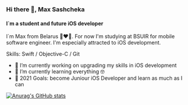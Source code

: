 ### Hi there 👋, Max Sashcheka
#### I`m a student and future iOS developer

I`m Max from Belarus 🤍❤️🤍. For now I'm studying at BSUIR for mobile software engineer. I'm especially attracted to iOS development.

Skills: Swift / Objective-C / Git

- 🔭 I’m currently working on upgrading my skills in iOS development 
- 🌱 I’m currently learning everything 🤓
- 🥅 2021 Goals: become Juniour iOS Developer and learn as much as I can

[![Anurag's GitHub stats](https://github-readme-stats.vercel.app/api?username=maxsashcheka)](https://github.com/anuraghazra/github-readme-stats)


<!--
**MaxSashcheka/maxsashcheka** is a ✨ _special_ ✨ repository because its `README.md` (this file) appears on your GitHub profile.

Here are some ideas to get you started:

- 🔭 I’m currently working on ...
- 🌱 I’m currently learning ...
- 👯 I’m looking to collaborate on ...
- 🤔 I’m looking for help with ...
- 💬 Ask me about ...
- 📫 How to reach me: ...
- 😄 Pronouns: ...
- ⚡ Fun fact: ...
-->

